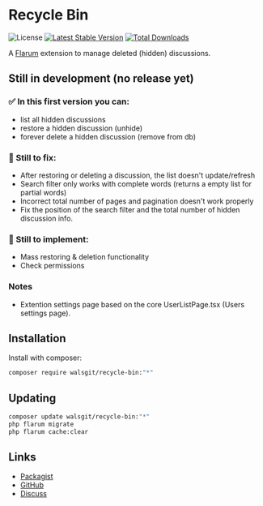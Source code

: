 # Recycle Bin

![License](https://img.shields.io/badge/license-MIT-blue.svg) [![Latest Stable Version](https://img.shields.io/packagist/v/walsgit/recycle-bin.svg)](https://packagist.org/packages/walsgit/recycle-bin) [![Total Downloads](https://img.shields.io/packagist/dt/walsgit/recycle-bin.svg)](https://packagist.org/packages/walsgit/recycle-bin)

A [Flarum](http://flarum.org) extension to manage deleted (hidden) discussions.

## Still in development (no release yet)
### ✅ In this first version you can:
- list all hidden discussions
- restore a hidden discussion (unhide)
- forever delete a hidden discussion (remove from db)

### 🐞 Still to fix:
- After restoring or deleting a discussion, the list doesn't update/refresh
- Search filter only works with complete words (returns a empty list for partial words)
- Incorrect total number of pages and pagination doesn't work properly
- Fix the position of the search filter and the total number of hidden discussion info.

### 🔲 Still to implement:
- Mass restoring & deletion functionality
- Check permissions

### Notes
- Extention settings page based on the core UserListPage.tsx (Users settings page).


## Installation

Install with composer:

```sh
composer require walsgit/recycle-bin:"*"
```

## Updating

```sh
composer update walsgit/recycle-bin:"*"
php flarum migrate
php flarum cache:clear
```

## Links

- [Packagist](https://packagist.org/packages/walsgit/recycle-bin)
- [GitHub](https://github.com/walsgit/recycle-bin)
- [Discuss](https://discuss.flarum.org/d/PUT_DISCUSS_SLUG_HERE)
